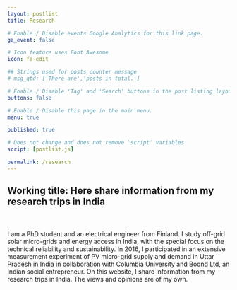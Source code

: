 ```yaml
---
layout: postlist
title: Research

# Enable / Disable events Google Analytics for this link page.
ga_event: false

# Icon feature uses Font Awesome
icon: fa-edit

## Strings used for posts counter message
# msg_qtd: ['There are','posts in total.']

# Enable / Disable 'Tag' and 'Search' buttons in the post listing layout.
buttons: false

# Enable / Disable this page in the main menu.
menu: true

published: true

# Does not change and does not remove 'script' variables
script: [postlist.js]

permalink: /research
---
```


## Working title: Here share information from my research trips in India

<br> <br>
I am a PhD student and an electrical engineer from Finland. I study off-grid solar micro-grids and energy access in India, with the special focus on the technical reliability and sustainability. In 2016, I participated in an extensive measurement experiment of PV micro-grid supply and demand in Uttar Pradesh in India in collaboration with Columbia University and Boond Ltd, an Indian social entrepreneur. On this website, I share information from my research trips in India. The views and opinions are of my own.

